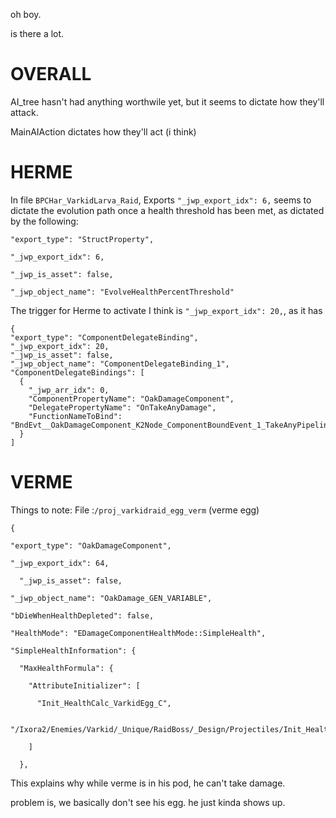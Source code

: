 oh boy.

is there a lot.

#

# OVERALL

AI_tree hasn't had anything worthwile yet, but it seems to dictate how they'll attack.

MainAIAction dictates how they'll act (i think)

# HERME

In file `BPCHar_VarkidLarva_Raid`, Exports `"_jwp_export_idx": 6,` seems to dictate the evolution path once a health threshold has been met, as dictated by the following:


    "export_type": "StructProperty",

    "_jwp_export_idx": 6,
    
    "_jwp_is_asset": false,
    
    "_jwp_object_name": "EvolveHealthPercentThreshold"

The trigger for Herme to activate I think is `"_jwp_export_idx": 20,`, as it has 

    {
    "export_type": "ComponentDelegateBinding",
    "_jwp_export_idx": 20,
    "_jwp_is_asset": false,
    "_jwp_object_name": "ComponentDelegateBinding_1",
    "ComponentDelegateBindings": [
      {
        "_jwp_arr_idx": 0,
        "ComponentPropertyName": "OakDamageComponent",
        "DelegatePropertyName": "OnTakeAnyDamage",
        "FunctionNameToBind": "BndEvt__OakDamageComponent_K2Node_ComponentBoundEvent_1_TakeAnyPipelineDamageDelegate__DelegateSignature_BPChar_VarkidLarva_Raid"
      }
    ]

# VERME

Things to note:
File :`/proj_varkidraid_egg_verm` (verme egg)


    {
  
    "export_type": "OakDamageComponent",
    
    "_jwp_export_idx": 64,
    
      "_jwp_is_asset": false,
    
    "_jwp_object_name": "OakDamage_GEN_VARIABLE",
    
    "bDieWhenHealthDepleted": false,
    
    "HealthMode": "EDamageComponentHealthMode::SimpleHealth",
    
    "SimpleHealthInformation": {
    
      "MaxHealthFormula": {
      
        "AttributeInitializer": [
        
          "Init_HealthCalc_VarkidEgg_C",
          
          "/Ixora2/Enemies/Varkid/_Unique/RaidBoss/_Design/Projectiles/Init_HealthCalc_VarkidEgg"
          
        ]
        
      },


This explains why while verme is in his pod, he can't take damage. 

problem is, we basically don't see his egg. he just kinda shows up. 

